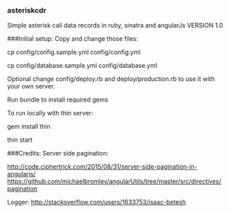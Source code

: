 ### asteriskcdr
Simple asterisk call data records in ruby, sinatra and angularJs
VERSION 1.0

###Initial setup:
Copy and change those files:

cp config/config.sample.yml config/config.yml

cp config/database.sample.yml config/database.yml

Optional change config/deploy.rb and deploy/production.rb to use it with your own server.

Run bundle to install required gems

To run locally with thin server:

gem install thin

thin start

###Credits:
Server side pagination:

http://code.ciphertrick.com/2015/08/31/server-side-pagination-in-angularjs/
https://github.com/michaelbromley/angularUtils/tree/master/src/directives/pagination

Logger:
http://stackoverflow.com/users/1633753/isaac-betesh


